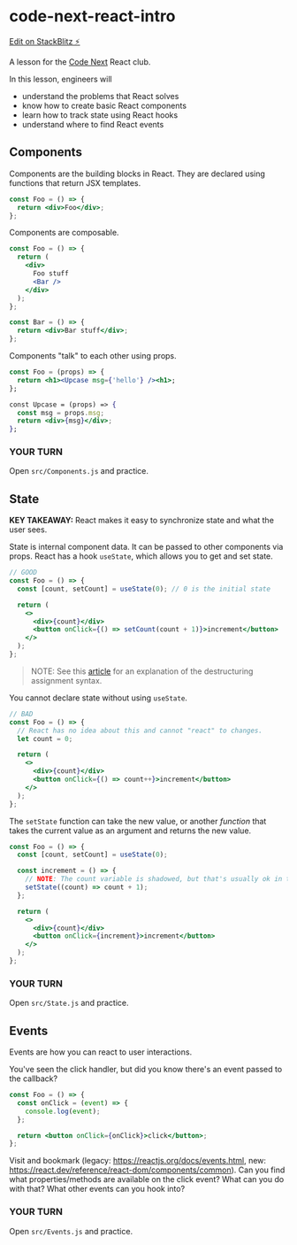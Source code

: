 # code-next-react-intro

[Edit on StackBlitz ⚡️](https://stackblitz.com/edit/code-next-react-intro)

A lesson for the [Code Next](https://codenext.withgoogle.com/) React club.

In this lesson, engineers will

- understand the problems that React solves
- know how to create basic React components
- learn how to track state using React hooks
- understand where to find React events

## Components

Components are the building blocks in React. They are declared using functions that return JSX templates.

```jsx
const Foo = () => {
  return <div>Foo</div>;
};
```

Components are composable.

```jsx
const Foo = () => {
  return (
    <div>
      Foo stuff
      <Bar />
    </div>
  );
};

const Bar = () => {
  return <div>Bar stuff</div>;
};
```

Components "talk" to each other using props.

```jsx
const Foo = (props) => {
  return <h1><Upcase msg={'hello'} /><h1>;
};

const Upcase = (props) => {
  const msg = props.msg;
  return <div>{msg}</div>;
};
```

### YOUR TURN

Open `src/Components.js` and practice.

## State

**KEY TAKEAWAY:** React makes it easy to synchronize state and what the user sees.

State is internal component data. It can be passed to other components via props. React has a hook `useState`, which allows you to get and set state.

```jsx
// GOOD
const Foo = () => {
  const [count, setCount] = useState(0); // 0 is the initial state

  return (
    <>
      <div>{count}</div>
      <button onClick={() => setCount(count + 1)}>increment</button>
    </>
  );
};
```

> NOTE: See this [article](https://developer.mozilla.org/en-US/docs/Web/JavaScript/Reference/Operators/Destructuring_assignment) for an explanation of the destructuring assignment syntax.

You cannot declare state without using `useState`.

```jsx
// BAD
const Foo = () => {
  // React has no idea about this and cannot "react" to changes.
  let count = 0;

  return (
    <>
      <div>{count}</div>
      <button onClick={() => count++}>increment</button>
    </>
  );
};
```

The `setState` function can take the new value, or another _function_ that takes the current value as an argument and returns the new value.

```jsx
const Foo = () => {
  const [count, setCount] = useState(0);

  const increment = () => {
    // NOTE: The count variable is shadowed, but that's usually ok in this context.
    setState((count) => count + 1);
  };

  return (
    <>
      <div>{count}</div>
      <button onClick={increment}>increment</button>
    </>
  );
};
```

### YOUR TURN

Open `src/State.js` and practice.

## Events

Events are how you can react to user interactions.

You've seen the click handler, but did you know there's an event passed to the callback?

```jsx
const Foo = () => {
  const onClick = (event) => {
    console.log(event);
  };

  return <button onClick={onClick}>click</button>;
};
```

Visit and bookmark (legacy: https://reactjs.org/docs/events.html, new: https://react.dev/reference/react-dom/components/common). Can you find what properties/methods are available on the click event? What can you do with that? What other events can you hook into?

### YOUR TURN

Open `src/Events.js` and practice.
